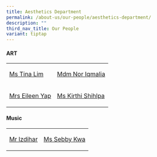 ```yaml
---
title: Aesthetics Department
permalink: /about-us/our-people/aesthetics-department/
description: ""
third_nav_title: Our People
variant: tiptap
---
```

<h4>ART</h4>
<table style="minWidth: 50px">
<colgroup>
<col>
<col>
</colgroup>
<tbody>
<tr>
<td rowspan="1" colspan="1">
<p><a href="lim_hwee_tin_a@schools.gov.sg" rel="noopener nofollow" target="_blank">Ms Tina Lim</a>
</p>
</td>
<td rowspan="1" colspan="1">
<p><a href="nor_iqmalia_saharudin@schools.gov.sg" rel="noopener nofollow" target="_blank">Mdm Nor Iqmalia</a>
</p>
</td>
</tr>
<tr>
<td rowspan="1" colspan="1">
<p><a href="soh_chin_ping_eileen@schools.gov.sg" rel="noopener nofollow" target="_blank">Mrs Eileen Yap</a>
</p>
</td>
<td rowspan="1" colspan="1">
<p><a href="kirthi_shihlpa_pillai@schools.gov.sg" rel="noopener nofollow" target="_blank">Ms Kirthi Shihlpa</a>
</p>
</td>
</tr>
</tbody>
</table>
<h4>Music</h4>
<table style="minWidth: 50px">
<colgroup>
<col>
<col>
</colgroup>
<tbody>
<tr>
<td rowspan="1" colspan="1">
<p><a href="muhammad_izdihar_othman@schools.gov.sg" rel="noopener nofollow" target="_blank">Mr Izdihar</a>
</p>
</td>
<td rowspan="1" colspan="1">
<p><a href="kwa_yan_teng@schools.gov.sg" rel="noopener nofollow" target="_blank">Ms Sebby Kwa</a>
</p>
</td>
</tr>
</tbody>
</table>
<p></p>